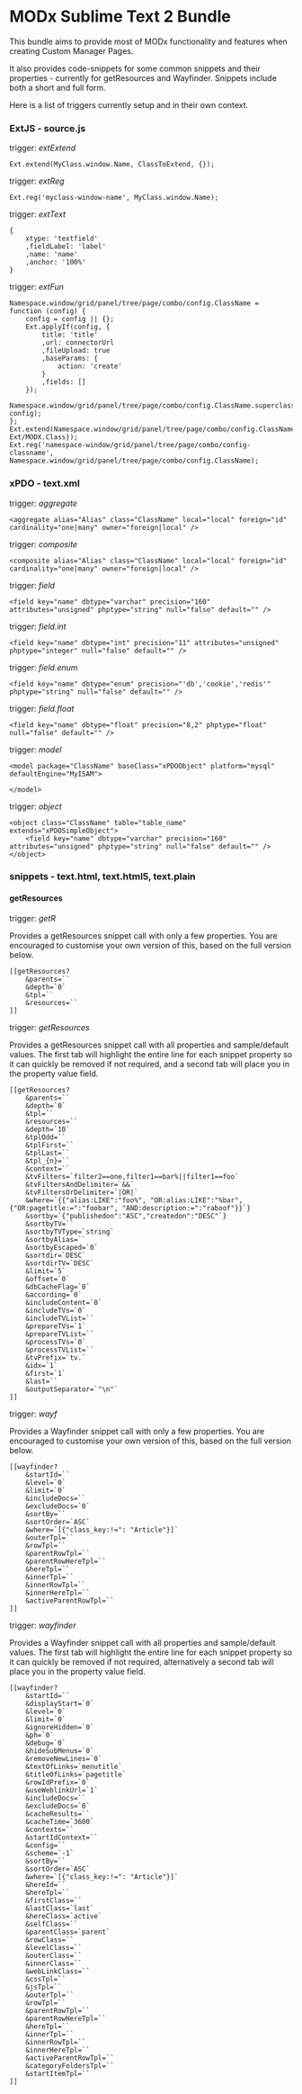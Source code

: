 # MODx Sublime Text 2 Bundle

This bundle aims to provide most of MODx functionality and features when creating Custom Manager Pages.

It also provides code-snippets for some common snippets and their properties - currently for getResources and Wayfinder. Snippets include both a short and full form.

Here is a list of triggers currently setup and in their own context.

### ExtJS - source.js

trigger: _extExtend_

	Ext.extend(MyClass.window.Name, ClassToExtend, {});

trigger: _extReg_

	Ext.reg('myclass-window-name', MyClass.window.Name);

trigger: _extText_

	{
		xtype: 'textfield'
		,fieldLabel: 'label'
		,name: 'name'
		,anchor: '100%'
	}

trigger: _extFun_

	Namespace.window/grid/panel/tree/page/combo/config.ClassName = function (config) {
		config = config || {};
		Ext.applyIf(config, {
			title: 'title'
			,url: connectorUrl
			,fileUpload: true
			,baseParams: {
				action: 'create'
			}
			,fields: []
		});
		Namespace.window/grid/panel/tree/page/combo/config.ClassName.superclass.constructor.call(this, config);
	};
	Ext.extend(Namespace.window/grid/panel/tree/page/combo/config.ClassName, Ext/MODX.Class});
	Ext.reg('namespace-window/grid/panel/tree/page/combo/config-classname', Namespace.window/grid/panel/tree/page/combo/config.ClassName);

### xPDO - text.xml

trigger: _aggregate_

	<aggregate alias="Alias" class="ClassName" local="local" foreign="id" cardinality="one|many" owner="foreign|local" />

trigger: _composite_

	<composite alias="Alias" class="ClassName" local="local" foreign="id" cardinality="one|many" owner="foreign|local" />

trigger: _field_

	<field key="name" dbtype="varchar" precision="160" attributes="unsigned" phptype="string" null="false" default="" />

trigger: _field.int_

	<field key="name" dbtype="int" precision="11" attributes="unsigned" phptype="integer" null="false" default="" />

trigger: _field.enum_

	<field key="name" dbtype="enum" precision="'db','cookie','redis'" phptype="string" null="false" default="" />

trigger: _field.float_

	<field key="name" dbtype="float" precision="8,2" phptype="float" null="false" default="" />

trigger: _model_

	<model package="ClassName" baseClass="xPDOObject" platform="mysql" defaultEngine="MyISAM">

	</model>

trigger: _object_

	<object class="ClassName" table="table_name" extends="xPDOSimpleObject">
		<field key="name" dbtype="varchar" precision="160" attributes="unsigned" phptype="string" null="false" default="" />
	</object>



### snippets - text.html, text.html5, text.plain

####  getResources

trigger: _getR_

Provides a getResources snippet call with only a few properties. You are encouraged to customise your own version of this, based on the full version below.

	[[getResources?
		&parents=``
		&depth=`0`
		&tpl=``
		&resources=``
	]]

trigger: _getResources_

Provides a getResources snippet call with all properties and sample/default values. The first tab will highlight the entire line for each snippet property so it can quickly be removed if not required, and a second tab will place you in the property value field.

	[[getResources?
		&parents=``
		&depth=`0`
		&tpl=``
		&resources=``
		&depth=`10`
		&tplOdd=``
		&tplFirst=``
		&tplLast=``
		&tpl_{n}=``
		&context=``
		&tvFilters=`filter2==one,filter1==bar%||filter1==foo`
		&tvFiltersAndDelimiter=`&&`
		&tvFiltersOrDelimiter=`|OR|`
		&where=`{{"alias:LIKE":"foo%", "OR:alias:LIKE":"%bar",{"OR:pagetitle:=":"foobar", "AND:description:=":"raboof"}}`}
		&sortby=`{"publishedon":"ASC","createdon":"DESC"`}
		&sortbyTV=``
		&sortbyTVType=`string`
		&sortbyAlias=``
		&sortbyEscaped=`0`
		&sortdir=`DESC`
		&sortdirTV=`DESC`
		&limit=`5`
		&offset=`0`
		&dbCacheFlag=`0`
		&according=`0`
		&includeContent=`0`
		&includeTVs=`0`
		&includeTVList=``
		&prepareTVs=`1`
		&prepareTVList=``
		&processTVs=`0`
		&processTVList=``
		&tvPrefix=`tv.`
		&idx=`1`
		&first=`1`
		&last=``
		&outputSeparator=`"\n"`
	]]


trigger: _wayf_

Provides a Wayfinder snippet call with only a few properties. You are encouraged to customise your own version of this, based on the full version below.

	[[wayfinder?
		&startId=``
		&level=`0`
		&limit=`0`
		&includeDocs=``
		&excludeDocs=`0`
		&sortBy=``
		&sortOrder=`ASC`
		&where=`[{"class_key:!=": "Article"}]`
		&outerTpl=``
		&rowTpl=``
		&parentRowTpl=``
		&parentRowHereTpl=``
		&hereTpl=``
		&innerTpl=``
		&innerRowTpl=``
		&innerHereTpl=``
		&activeParentRowTpl=``
	]]


trigger: _wayfinder_

Provides a Wayfinder snippet call with all properties and sample/default values. The first tab will highlight the entire line for each snippet property so it can quickly be removed if not required, alternatively a second tab will place you in the property value field.


	[[wayfinder?
		&startId=``
		&displayStart=`0`
		&level=`0`
		&limit=`0`
		&ignoreHidden=`0`
		&ph=`0`
		&debug=`0`
		&hideSubMenus=`0`
		&removeNewLines=`0`
		&textOfLinks=`menutitle`
		&titleOfLinks=`pagetitle`
		&rowIdPrefix=`0`
		&useWeblinkUrl=`1`
		&includeDocs=``
		&excludeDocs=`0`
		&cacheResults=``
		&cacheTime=`3600`
		&contexts=``
		&startIdContext=``
		&config=``
		&scheme=`-1`
		&sortBy=``
		&sortOrder=`ASC`
		&where=`[{"class_key:!=": "Article"}]`
		&hereId=``
		&hereTpl=``
		&firstClass=``
		&lastClass=`last`
		&hereClass=`active`
		&selfClass=``
		&parentClass=`parent`
		&rowClass=``
		&levelClass=``
		&outerClass=``
		&innerClass=``
		&webLinkClass=``
		&cssTpl=``
		&jsTpl=``
		&outerTpl=``
		&rowTpl=``
		&parentRowTpl=``
		&parentRowHereTpl=``
		&hereTpl=``
		&innerTpl=``
		&innerRowTpl=``
		&innerHereTpl=``
		&activeParentRowTpl=``
		&categoryFoldersTpl=``
		&startItemTpl=``
	]]



